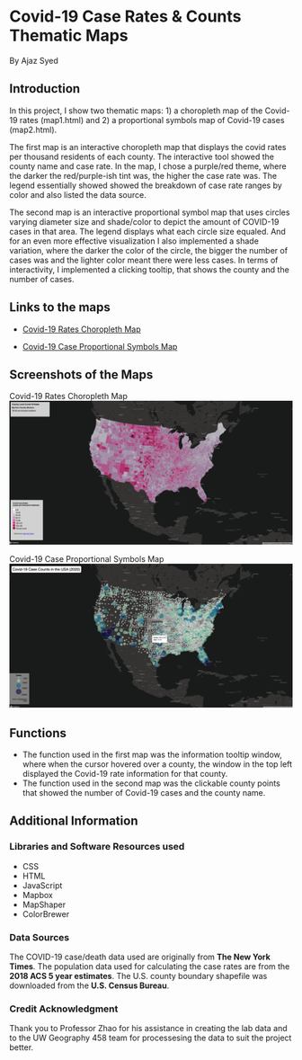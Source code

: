 # Covid-19 Case Rates & Counts Thematic Maps

By Ajaz Syed

## Introduction

In this project, I show two thematic maps: 1) a choropleth map of the Covid-19 rates (map1.html) and 2) a proportional symbols map of Covid-19 cases (map2.html).


The first map is an interactive choropleth map that displays the covid rates per thousand residents of each county. The interactive tool showed the county name and case rate. In the map, I chose a purple/red theme, where the darker the red/purple-ish tint was, the higher the case rate was.
The legend essentially showed showed the breakdown of case rate ranges by color and also listed the data source.

The second map is an interactive proportional symbol map that uses circles varying diameter size and shade/color to depict the amount of COVID-19 cases in that area.
The legend displays what each circle size equaled. And for an even more effective visualization I also implemented a shade variation, where the darker the color of the circle, the bigger the number of cases was and the lighter color meant there were less cases.
In terms of interactivity, I implemented a clicking tooltip, that shows the county and the number of cases.


## Links to the maps
- [Covid-19 Rates Choropleth Map](https://ajazksyed.github.io/Covid-19_CaseRates_ThematicMaps/map1.html)

- [Covid-19 Case Proportional Symbols Map](https://ajazksyed.github.io/Covid-19_CaseRates_ThematicMaps/map2.html)


## Screenshots of the Maps

Covid-19 Rates Choropleth Map
![Covid-19 Rates Choropleth Map](img/map1.png)


Covid-19 Case Proportional Symbols Map
![Covid-19 Case Proportional Symbols Map](img/map2.png)

## Functions

* The function used in the first map was the information tooltip window, where when the cursor hovered over a county, the window in the top left displayed the Covid-19 rate information for that county.
*  The function used in the second map was the clickable county points that showed the number of Covid-19 cases and the county name.


## Additional Information

### Libraries and Software Resources used
* CSS
* HTML
* JavaScript
* Mapbox
* MapShaper
* ColorBrewer

### Data Sources
The COVID-19 case/death data used are originally from **The New York Times**. The population data used for calculating the case rates are from the **2018 ACS 5 year estimates**. The U.S. county boundary shapefile was downloaded from the **U.S. Census Bureau**.

### Credit Acknowledgment
Thank you to Professor Zhao for his assistance in creating the lab data and to the UW Geography 458 team for processesing the data to suit the project better.
